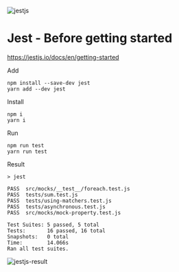 ![jestjs](https://user-images.githubusercontent.com/1257048/86019741-59a3e880-b9fd-11ea-98df-ffed33906839.png)


# Jest - Before getting started

https://jestjs.io/docs/en/getting-started

Add

    npm install --save-dev jest
    yarn add --dev jest

Install

    npm i
    yarn i

Run

    npm run test
    yarn run test

Result

    > jest

    PASS  src/mocks/__test__/foreach.test.js
    PASS  tests/sum.test.js
    PASS  tests/using-matchers.test.js
    PASS  tests/asynchronous.test.js
    PASS  src/mocks/mock-property.test.js

    Test Suites: 5 passed, 5 total
    Tests:       16 passed, 16 total
    Snapshots:   0 total
    Time:        14.066s
    Ran all test suites.

![jestjs-result](https://user-images.githubusercontent.com/1257048/86019758-61638d00-b9fd-11ea-9df3-91104ab02376.png)

